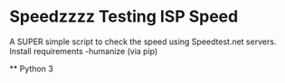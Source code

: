 # Speedzzzz Testing ISP Speed
A SUPER simple script to check the speed using Speedtest.net servers.
Install requirements
-humanize (via pip)

** Python 3
